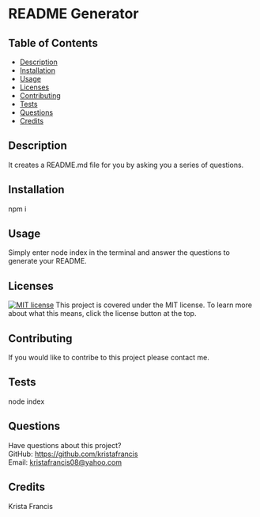 # README Generator

## Table of Contents

- [Description](#description)
- [Installation](#installation)
- [Usage](#usage)
- [Licenses](#licenses)
- [Contributing](#contributing)
- [Tests](#tests)
- [Questions](#questions)
- [Credits](#credits)

## Description

It creates a README.md file for you by asking you a series of questions.

## Installation

npm i

## Usage

Simply enter node index in the terminal and answer the questions to generate your README.

## Licenses

[![MIT license](https://img.shields.io/badge/License-MIT-blue.svg)](https://lbesson.mit-license.org/)
This project is covered under the MIT license. To learn more about what this means, click the license button at the top.

## Contributing

If you would like to contribe to this project please contact me.

## Tests

node index

## Questions

Have questions about this project?  
 GitHub: https://github.com/kristafrancis  
 Email: kristafrancis08@yahoo.com

## Credits

Krista Francis
